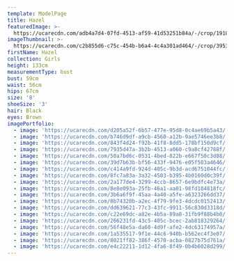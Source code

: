 ```yaml
---
template: ModelPage
title: Hazel
featuredImage: >-
  https://ucarecdn.com/adb4a7d4-07fd-4513-af59-41d53251b84a/-/crop/1910x990/0,0/-/preview/
imageThumbnail: >-
  https://ucarecdn.com/c2b855d6-c75c-454b-b6a4-4c4a301ad464/-/crop/3953x5445/361,187/-/preview/
firstName: Hazel
collection: Girls
height: 133cm
measurementType: bust
bust: 59cm
waist: 56cm
hips: 67cm
size: '8'
shoeSize: '3'
hair: Black
eyes: Brown
imagePortfolio:
  - image: 'https://ucarecdn.com/d205a52f-6b57-477e-95d8-0c4ae69b5a43/'
  - image: 'https://ucarecdn.com/b746d9df-a9cb-4560-a12b-9ae5746ee3b8/'
  - image: 'https://ucarecdn.com/843f4d24-f92b-41f8-8dd5-178bf150d9cf/'
  - image: 'https://ucarecdn.com/7935d47a-3b2b-4513-a060-c9a8cf42788f/'
  - image: 'https://ucarecdn.com/50a7bd6c-0531-4bed-822b-e667f50c3d88/'
  - image: 'https://ucarecdn.com/39d7b63b-bf56-433f-9476-e05f503a4646/'
  - image: 'https://ucarecdn.com/c414a9fd-924d-405c-9b3d-acd6751044fc/'
  - image: 'https://ucarecdn.com/8fc7a83a-3a32-4503-b395-4b0160d0c39f/'
  - image: 'https://ucarecdn.com/2a177de4-3299-4ccb-8657-6e9bdfc4e73a/'
  - image: 'https://ucarecdn.com/8e8e093a-25fb-46a1-aa01-98fd184818fc/'
  - image: 'https://ucarecdn.com/3b6a6f9f-45aa-4a40-a5fe-a6323266dd37/'
  - image: 'https://ucarecdn.com/8b74320b-a2ec-4f79-9fe3-4dcdc0152413/'
  - image: 'https://ucarecdn.com/dd639621-77c3-43fc-9911-56c830d3318d/'
  - image: 'https://ucarecdn.com/c22e69dc-a82e-4b5a-89a8-31fb9f88b4b0/'
  - image: 'https://ucarecdn.com/266231fd-43c5-405c-bcec-2ab818329264/'
  - image: 'https://ucarecdn.com/56f48e5a-da60-4d9f-afe2-4dc63174957a/'
  - image: 'https://ucarecdn.com/1a535517-9f1e-44c6-940b-b562ec4f3e07/'
  - image: 'https://ucarecdn.com/8021ff82-386f-4570-acba-0827b75d761a/'
  - image: 'https://ucarecdn.com/e4c22211-1d12-4fa6-8f49-0b4b6028d299/'
---
```


